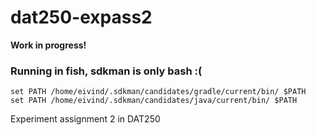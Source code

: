 # dat250-expass2

**Work in progress!**

### Running in fish, sdkman is only bash :(
```
set PATH /home/eivind/.sdkman/candidates/gradle/current/bin/ $PATH
set PATH /home/eivind/.sdkman/candidates/java/current/bin/ $PATH
```

Experiment assignment 2 in DAT250
